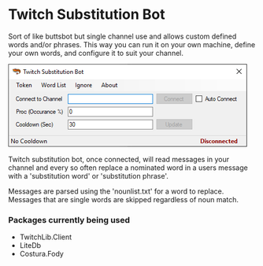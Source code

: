 # Twitch Substitution Bot
Sort of like buttsbot but single channel use and allows custom defined words and/or phrases.
This way you can run it on your own machine, define your own words, and configure it to suit your channel.

![Screenshot](FormMain.png?raw=true "Screenshot")

Twitch substitution bot, once connected, will read messages in your channel and every so often replace a nominated word in a users message with a 'substitution word' or 'substitution phrase'.

Messages are parsed using the 'nounlist.txt' for a word to replace.
Messages that are single words are skipped regardless of noun match.

### Packages currently being used
- TwitchLib.Client
- LiteDb
- Costura.Fody
